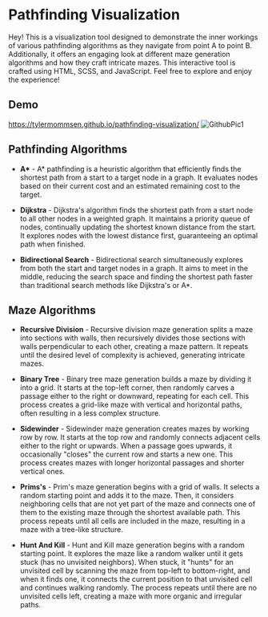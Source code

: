 # Pathfinding Visualization

Hey! This is a visualization tool designed to demonstrate the inner workings of various pathfinding algorithms as they navigate from point A to point B. Additionally, it offers an engaging look at different maze generation algorithms and how they craft intricate mazes. This interactive tool is crafted using HTML, SCSS, and JavaScript. Feel free to explore and enjoy the experience!
## Demo

https://tylermommsen.github.io/pathfinding-visualization/
![GithubPic1](https://github.com/TylerMommsen/pathfinding-visualization/assets/65496518/0f487fd9-f747-42c5-91d4-8c3abd2dbad9)

## Pathfinding Algorithms

- **A\*** - A\* pathfinding is a heuristic algorithm that efficiently finds the shortest path from a start to a target node in a graph. It evaluates nodes based on their current cost and an estimated remaining cost to the target.

- **Dijkstra** - Dijkstra's algorithm finds the shortest path from a start node to all other nodes in a weighted graph. It maintains a priority queue of nodes, continually updating the shortest known distance from the start. It explores nodes with the lowest distance first, guaranteeing an optimal path when finished.

- **Bidirectional Search** - Bidirectional search simultaneously explores from both the start and target nodes in a graph. It aims to meet in the middle, reducing the search space and finding the shortest path faster than traditional search methods like Dijkstra's or A\*.

## Maze Algorithms

- **Recursive Division** - Recursive division maze generation splits a maze into sections with walls, then recursively divides those sections with walls perpendicular to each other, creating a maze pattern. It repeats until the desired level of complexity is achieved, generating intricate mazes.

- **Binary Tree** - Binary tree maze generation builds a maze by dividing it into a grid. It starts at the top-left corner, then randomly carves a passage either to the right or downward, repeating for each cell. This process creates a grid-like maze with vertical and horizontal paths, often resulting in a less complex structure.

- **Sidewinder** - Sidewinder maze generation creates mazes by working row by row. It starts at the top row and randomly connects adjacent cells either to the right or upwards. When a passage goes upwards, it occasionally "closes" the current row and starts a new one. This process creates mazes with longer horizontal passages and shorter vertical ones.

- **Prims's** - Prim's maze generation begins with a grid of walls. It selects a random starting point and adds it to the maze. Then, it considers neighboring cells that are not yet part of the maze and connects one of them to the existing maze through the shortest available path. This process repeats until all cells are included in the maze, resulting in a maze with a tree-like structure.

- **Hunt And Kill** - Hunt and Kill maze generation begins with a random starting point. It explores the maze like a random walker until it gets stuck (has no unvisited neighbors). When stuck, it "hunts" for an unvisited cell by scanning the maze from top-left to bottom-right, and when it finds one, it connects the current position to that unvisited cell and continues walking randomly. The process repeats until there are no unvisited cells left, creating a maze with more organic and irregular paths.
